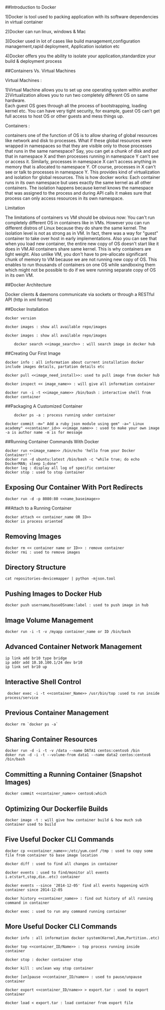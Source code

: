##Introduction to Docker

 1)Docker is tool used to packing application with its software dependencies in virtual container
 
 2)Docker can run linux, windows & Mac
 
 3)Docker used in lot of cases like build management,configuration management,rapid deployment, Application isolation etc
 
 4)Docker offers you the ability to isolate your application,standardize your build & deployment process
 
##Containers Vs. Virtual Machines

Virtual Machines :                  

1)Virtual Machine allows you to set up one operating system within another
2)Virtualization allows you to run two completely different OS on same hardware. 	            
Each guest OS goes through all the process of bootstrapping, loading kernel etc. 
You can have very tight security, for example, guest OS can't get full access to host OS or other guests and mess things up.
		    
Containers :                  
 
 containers one of the function of OS is to allow sharing of global resources like network and disk to processes.
What if these global resources were wrapped in namespaces so that they are visible only to those processes that runs in the same namespace? Say, you can get a chunk of disk and put that in namespace X and then processes running in namespace Y can't see or access it. Similarly, processes in namespace X can't access anything in memory that is allocated to namespace Y. Of course, processes in X can't see or talk to processes in namespace Y. This provides kind of virtualization and isolation for global resources. 
This is how docker works: Each container runs in its own namespace but uses exactly the same kernel as all other containers. 
The isolation happens because kernel knows the namespace that was assigned to the process and during API calls it makes sure that process can only access resources in its own namespace.
            
            
            
Limitation 

  The limitations of containers vs VM should be obvious now: You can't run completely different OS in containers like in VMs. 
However you can run different distros of Linux because they do share the same kernel. The isolation level is not as strong as in VM. In fact, there was a way for "guest" container to take over host in early implementations. 
  Also you can see that when you load new container, the entire new copy of OS doesn't start like it does in VM.All containers share same kernel. This is why containers are light weight. Also unlike VM, you don't have to pre-allocate significant chunk of memory to VM because we are not running new copy of OS. 
 This enables to run thousands of containers on one OS while sandboxing them which might not be possible to do if we were running separate copy of OS in its own VM.

##Docker Architecture

 Docker clients & daemons communicate via sockets or through a RESTful API (http in xml format)

 
##Docker Installation

 	docker version
 	
 	docker images : show all available repo/images
 	
 	docker images : show all available repo/images
        
        docker search <<image_search>> : will search image in docker hub

##Creating Our First Image

 	docker info : all information about current installation docker include images details, partation details etc
 	
 	docker pull <<image_need_install>>: used to pull image from docker hub
 	
 	docker inspect << image_name>> : will give all information container
 	
 	docker run -i -t <<image_name>> /bin/bash : interactive shell from docker container

 
##Packaging A Customized Container

        docker ps -a : process running under container
 	
 	docker commit -m=" Add a ruby json module using gem" -a=" Linux academy" <<container_id>> <<image_name>> : used to make your own image -a is author name -m is for message

 
##Running Container Commands With Docker

 	docker run <<image_name>> /bin/echo 'hello from your Docker Container!''
 	docker run -d ubuntu:latest /bin/bash -c "while true; do echo DockerMAN; sleep 1;done"
 	docker log : display all log of specific container
 	docker stop : used to stop container

## Exposing Our Container With Port Redirects

 	docker run -d -p 8080:80 <<name_baseimage>>
 
##Attach to a Running Container

 	docker attach << container_name OR ID>>
	docker is process oriented

## Removing Images

 	docker rm << container name or ID>> : remove container
 	docker rmi : used to remove images

## Directory Structure

 	cat repositories-devicemapper | python -mjson.tool

## Pushing Images to Docker Hub

 	docker push username/baseOSname:label : used to push image in hub

## Image Volume Management

 	docker run -i -t -v /myapp container_name or ID /bin/bash

## Advanced Container Network Management

 	ip link add br10 type bridge
 	ip addr add 10.10.100.1/24 dev br10
 	ip link set br10 up

## Interactive Shell Control

	 docker exec -i -t <<container_Name>> /usr/bin/top :used to run inside process/service

## Previous Container Management

 	docker rm `docker ps -a`

## Sharing Container Resources

 	docker run -d -i -t -v /data --name DATA1 centos:centos6 /bin
	doker run -d -i -t --volume-from data1 --name data2 centos:centos6 /bin/bash

## Committing a Running Container (Snapshot Images)

 	docker commit <<container_name>> centos6:which

## Optimizing Our Dockerfile Builds

 	docker image -t : will give how container build & how much sub container used to build

## Five Useful Docker CLI Commands

 	docker cp <<container_name>>:/etc/yum.conf /tmp : used to copy some file from container to base image location
 
	docker diff : used to find all changes in container
 
 	docker events : used to find/monitor all events i.e(start,stop,die..etc) container
 
	docker events --since '2014-12-05' find all events happening with container since 2014-12-05
 
 	docker history <<container_name>> : find out history of all running command in container
 
 	docker exec : used to run any command running container

## More Useful Docker CLI Commands

 	docker info : all information docker system(Kernel,Ram,Partition..etc)
 
 	docker top <<container_ID/Name>> : top process running inside container
 
 	docker stop : docker container stop
 
 	docker kill : unclean way stop container
 	
 	docker [un]pause <<container_ID/name>> : used to pause/unpause container

	docker export <<container_ID/name>> > export.tar : used to export container
 	
 	docker load < export.tar : load container from export file
